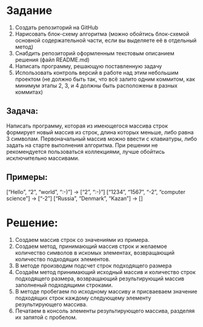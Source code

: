 # Задание
1) Создать репозиторий на GitHub
2) Нарисовать блок-схему алгоритма (можно обойтись блок-схемой основной содержательной части, если вы выделяете её в отдельный метод)
3) Снабдить репозиторий оформленным текстовым описанием решения (файл README.md)
4) Написать программу, решающую поставленную задачу
5) Использовать контроль версий в работе над этим небольшим проектом (не должно быть так, что всё залито одним коммитом, как минимум этапы 2, 3, и 4 должны быть расположены в разных коммитах)
## Задача: 
Написать программу, которая из имеющегося массива строк формирует новый массив из строк, длина которых меньше, либо равна 3 символам. Первоначальный массив можно ввести с клавиатуры, либо задать на старте выполнения алгоритма. При решении не рекомендуется пользоваться коллекциями, лучше обойтись исключительно массивами.

## Примеры: 
[“Hello”, “2”, “world”, “:-)”] → [“2”, “:-)”] [“1234”, “1567”, “-2”, “computer science”] → [“-2”] [“Russia”, “Denmark”, “Kazan”] → []

# Решение:

1) Создаем массив строк со значениями из примера.
2) Создаем метод, принимающий массив строк и желаемое количество символов в искомых элементах, возвращающий количество подходящих элементов.
3) В методе производим подсчет строк подходящего размера
4) Создаём метод принимающий исходный массив и количество строк подходящего размера, возвращающий результирующий массив заполненый подходящими строками.
5) В методе пробегаем по исходному массиву и присваеваем значение подходящих строк каждому следующему элементу результирующего массива.
6) Печатаем в консоль элементы результирующего массива, разделяя их запятой с пробелом.